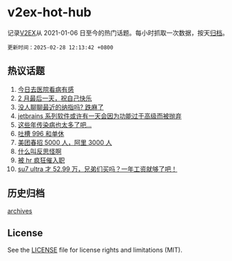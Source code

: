 # v2ex-hot-hub

 记录[V2EX](https://www.v2ex.com/)从 2021-01-06 日至今的热门话题。每小时抓取一次数据，按天[归档](archives)。

`更新时间：2025-02-28 12:13:42 +0800`

## 热议话题

1. [今日去医院看病有感](https://www.v2ex.com/t/1114734)
1. [2 月最后一天，祝自己快乐](https://www.v2ex.com/t/1114780)
1. [没人聊聊最近的纳指吗? 跌麻了](https://www.v2ex.com/t/1114779)
1. [jetbrains 系列软件或许有一天会因为功能过于高级而被抛弃](https://www.v2ex.com/t/1114603)
1. [这些年传染病也太多了吧...](https://www.v2ex.com/t/1114777)
1. [吐槽 996 和单休](https://www.v2ex.com/t/1114601)
1. [美团春招 5000 人，阿里 3000 人](https://www.v2ex.com/t/1114639)
1. [什么叫反思怪啊](https://www.v2ex.com/t/1114606)
1. [被 hr 疯狂催入职](https://www.v2ex.com/t/1114790)
1. [su7 ultra 才 52.99 万，兄弟们买吗？一年工资就够了吧！](https://www.v2ex.com/t/1114733)

## 历史归档

[archives](archives)

## License

See the [LICENSE](LICENSE) file for license rights and limitations (MIT).

